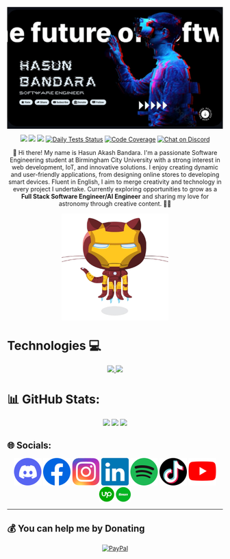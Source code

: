 <img align="center" alt="Coding" src="https://github.com/hasunB/B-Music-player/blob/master/Yellow%20and%20Red%20Bright%20and%20Playful%20YouTube%20Thumbnail%20(1).jpg">

<p align="center">
    <a href="https://shields.io/community#sponsors" alt="Sponsors on Open Collective">
        <img src="https://img.shields.io/opencollective/sponsors/shields" /></a>
    <a href="https://github.com/badges/shields/pulse" alt="Activity">
        <img src="https://img.shields.io/github/commit-activity/m/badges/shields" /></a>
    <a href="https://github.com/badges/shields/discussions" alt="Discussions">
        <img src="https://img.shields.io/github/discussions/badges/shields" /></a>
    <a href="https://github.com/badges/shields/actions/workflows/daily-tests.yml">
        <img src="https://img.shields.io/github/actions/workflow/status/badges/shields/daily-tests.yml?label=daily%20tests"
            alt="Daily Tests Status"></a>
    <a href="https://coveralls.io/github/badges/shields">
        <img src="https://img.shields.io/coveralls/github/badges/shields"
            alt="Code Coverage"></a>
    <a href="https://discord.gg/HjJCwm5">
        <img src="https://img.shields.io/discord/308323056592486420?logo=discord&logoColor=white"
            alt="Chat on Discord"></a>
</p>

<p align="center">
👋 Hi there! My name is Hasun Akash Bandara. I'm a passionate Software Engineering student at Birmingham City University with a strong interest in web development, IoT, and innovative solutions. I enjoy creating dynamic and user-friendly applications, from designing online stores to developing smart devices. Fluent in English, I aim to merge creativity and technology in every project I undertake. Currently exploring opportunities to grow as a <b>Full Stack Software Engineer/AI Engineer</b> and sharing my love for astronomy through creative content. 🚀✨
</p>
<div align="center">
<img align="center" alt="Coding" src="https://github.com/hasunB/B-Music-player/blob/master/ironcat__1_-removebg-preview.png" width="250">
</div>

# Technologies 💻

<p align="center">
  <a href="https://skillicons.dev">
      <img src="https://skills.syvixor.com/api/icons?i=jakartaee,rest,soap,jmeter,materialdesign" /> 
    <img src="https://skillicons.dev/icons?i=androidstudio,arduino,aws,azure,bootstrap,css,docker,figma,firebase,gcp,git,gitlab,gradle,hibernate,html,htmx,ai,java,js,jquery,kotlin,kubernetes,laravel,maven,mongodb,mysql,nginx,nodejs,notion,npm,php,postman,powershell,py,raspberrypi,react,redhat,regex,spring,stackoverflow,swift,tailwind,ts,vscode, wordpress" />
  </a>
</p>


# 📊 GitHub Stats:

<div align="center">

![](https://github-readme-stats.vercel.app/api?username=hasunB&theme=dark&hide_border=false&include_all_commits=true&count_private=true)
![](https://github-readme-stats.vercel.app/api/top-langs/?username=hasunB&theme=dark&hide_border=false&include_all_commits=true&count_private=true&layout=compact)
![](https://github-readme-streak-stats.herokuapp.com/?user=hasunB&theme=dark&hide_border=false) 

</div>

## 🌐 Socials:

<p align="center">
    <a href="https://discord.gg/hasun_akash_73184">
        <img src="https://github.com/CLorant/readme-social-icons/blob/main/large/filled/discord.svg" alt="discord"/></a>
    <a href="https://web.facebook.com/profile.php?id=100094134785823" alt="Activity">
        <img src="https://github.com/CLorant/readme-social-icons/blob/main/large/filled/facebook.svg" alt="facebook"/></a>
    <a href="https://www.instagram.com/_hasun_akash_/profilecard/?igsh=bnB0bWU0MDc0YmNl" alt="Discussions">
        <img src="https://github.com/CLorant/readme-social-icons/blob/main/large/filled/instagram.svg" alt="instagram"/></a>
    <a href="https://www.linkedin.com/in/hasun-bandara-274252237">
        <img src="https://github.com/CLorant/readme-social-icons/blob/main/large/filled/linkedin.svg" alt="linkedin"></a>
    <a href="https://open.spotify.com/user/31p5iqeeskyywuxfwyc2oja2obwa?si=Mewl8bukSquL515lW52WpQ">
        <img src="https://github.com/CLorant/readme-social-icons/blob/main/large/filled/spotify.svg" alt="spotify"></a>
    <a href="https://discord.gg/HjJCwm5">
        <img src="https://github.com/CLorant/readme-social-icons/blob/main/large/filled/tiktok.svg" alt="tiktok"></a>
    <a href="https://www.youtube.com/@Tsushima810">
        <img src="https://github.com/CLorant/readme-social-icons/blob/main/large/filled/youtube.svg" alt="youtube"></a>
    <a href="https://www.upwork.com/freelancers/~01fd234bf664cf5904">
        <img src="https://github.com/hasunB/B-Music-player/blob/master/upwork-round-logo-icon-png-7017516949686332n4bo69bd8-removebg-preview.png" alt="upwork" width="35"></a>
    <a href="https://www.fiverr.com/s/jjVz6NV">
        <img src="https://github.com/hasunB/B-Music-player/blob/master/png-transparent-fiverr-freelancer-logo-business-online-marketplace-fiverr-text-service-grass-thumbnail-removebg-preview.png" alt="fiverr" width="35"></a>
</p>

---
## 💰 You can help me by Donating
<div align="center">
    
[![PayPal](https://img.shields.io/badge/PayPal-00457C?style=for-the-badge&logo=paypal&logoColor=white)](https://paypal.me/hasunakah) 

</div>

